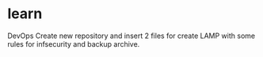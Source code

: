 # learn
DevOps
Create new repository and insert 2 files for create LAMP with  some rules for infsecurity and backup archive.
